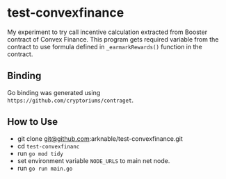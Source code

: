 # test-convexfinance

My experiment to try call incentive calculation extracted from Booster contract of Convex Finance.
This program gets required variable from the contract to use formula defined in `_earmarkRewards()` function
in the contract.

## Binding
Go binding was generated using `https://github.com/cryptoriums/contraget`.

## How to Use
* git clone git@github.com:arknable/test-convexfinance.git
* cd `test-convexfinanc`
* run `go mod tidy`
* set environment variable `NODE_URLS` to main net node.
* run `go run main.go`
